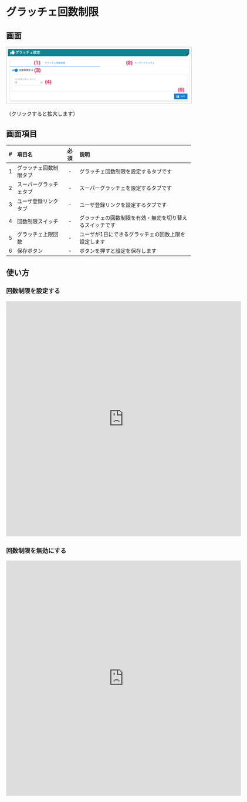# グラッチェ回数制限

## 画面
<a href="../../../images/other/1.png" data-lightbox="スクリーンショット" data-title="スクリーンショット">
    <img src="../../../images/other/1.png" style="border: solid 1px #ccc; width: 800px;" />
</a>

（クリックすると拡大します）


## 画面項目
|   #   | 項目名                 | 必須  | 説明                                                     |
| :---: | :--------------------- | :---: | :------------------------------------------------------- |
|   1   | グラッチェ回数制限タブ |   -   | グラッチェ回数制限を設定するタブです                     |
|   2   | スーパーグラッチェタブ |   -   | スーパーグラッチェを設定するタブです                     |
|   3   | ユーザ登録リンクタブ   |   -   | ユーザ登録リンクを設定するタブです                       |
|   4   | 回数制限スイッチ       |   -   | グラッチェの回数制限を有効・無効を切り替えるスイッチです |
|   5   | グラッチェ上限回数     |   -   | ユーザが1日にできるグラッチェの回数上限を設定します      |
|   6   | 保存ボタン             |   -   | ボタンを押すと設定を保存します                           |

## 使い方
### 回数制限を設定する

<iframe src="https://scribehow.com/embed/__ZVmQEtgOR12DpARigo_Ecw" width="640" height="640" allowfullscreen frameborder="0"></iframe>

### 回数制限を無効にする

<iframe src="https://scribehow.com/embed/__IY8XyY8ARMG8_BuHanZgXA" width="640" height="640" allowfullscreen frameborder="0"></iframe>
